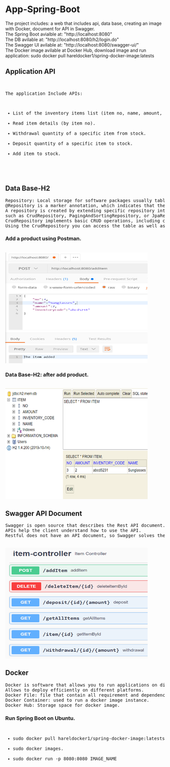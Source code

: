 # App-Spring-Boot

The project includes: a web that includes api, data base, creating an image with Docker,  document for API in Swagger.
</br>
The Spring Boot avialble at: "http://localhost:8080"
</br>
The DB avilable at: "http://localhost:8080/h2/login.do"
</br>
The Swagger UI avilable at: "http://localhost:8080/swagger-ui/"
</br>
The Docker image avilable at Docker Hub, download image and run application: sudo docker pull hareldocker1/spring-docker-image:latests
</br>
<h2>Application API</h2>
</br>
<pre>
The application Include APIs:

<ul>
<li>List of the inventory items list (item no, name, amount, inventory code).</li>
<li>Read item details (by item no).</li>
<li>Withdrawal quantity of a specific item from stock.</li>
<li>Deposit quantity of a specific item to stock.</li>
<li>Add item to stock.</li>
<ul>
</pre>

<h2>Data Base-H2</h2>
<pre>
Repository: Local storage for software packages usually tables with data.
@Repository is a marker annotation, which indicates that the underlying interface is a repository. 
A repository is created by extending specific repository interfaces, 
such as CrudRepository, PagingAndSortingRepository, or JpaRepository.
CrudRepository implements basic CRUD operations, including count, delete, deleteById, save, saveAll, findById, and findAll.
Using the CrudRepository you can access the table as well as update the data.
</pre>

<h3>Add a product using Postman.</h3>
</br>
<img src="/Images/AddItem.PNG" alt="AddItem" width="450" height="350">
</br>
<h3>Data Base-H2: after add product.</h3>
</br>
<img src="/Images/DB-AddItem.PNG" alt="DB-AddItem" width="450" height="350">
</br>

<h2>Swagger API Document </h2>
<pre>
Swagger is open source that describes the Rest API document.
APIs help the client understand how to use the API.
Restful does not have an API document, so Swagger solves the problem of creating API documents.
</pre>
</br>
<img src="/Images/Swagger-API.PNG" alt="Swagger-API" width="450" height="350">
</br>

<h2>Docker</h2>
<pre>
Docker is software that allows you to run applications on different operating systems, and create docker image.
Allows to deploy efficiently on different platforms.
Docker File: file that contain all requirement and dependency to run application.
Docker Container: used to run a docker image instance.
Docker Hub: Storage space for docker image.
</pre>

<h3>Run Spring Boot on Ubuntu.</h3>
<pre>
<ul>
<li>sudo docker pull hareldocker1/spring-docker-image:latests.</li>
<li>sudo docker images.</li>
<li>sudo docker run -p 8080:8080 IMAGE_NAME</li>
<ul>
</pre>


